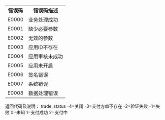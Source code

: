 
<table data-hy-role="doctbl">
    <th>错误码</th>
    <th>错误码描述</th>
    
</tr>
<tr>
    <td>E0000</td>
    <td>业务处理成功</td>
</tr>
<tr>
    <td>E0001</td>
    <td>缺少必要参数</td>
</tr>
<tr>
    <td>E0002</td>
    <td>无效的参数</td>
</tr>
<tr>
    <td>E0003</td>
    <td>应用ID不存在</td>
</tr>
<tr>
    <td>E0004</td>
    <td>应用审核未成功</td>
</tr>
<tr>
    <td>E0005</td>
    <td>应用未开启</td>
</tr>
<tr>
    <td>E0006</td>
    <td>签名错误</td>
</tr>
<tr>
    <td>E0007</td>
    <td>系统错误</td>
</tr>
<tr>
    <td>E0008</td>
    <td>数据处理错误</td>
</tr>
</table>

返回代码及说明：
trade_status
-4=关闭
-3=支付方单不存在
-2=验证失败
-1=失败
0=未知
1=支付成功
2=支付中

